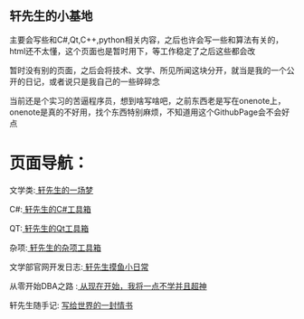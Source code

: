 ## 轩先生的小基地
主要会写些和C#,Qt,C++,python相关内容，之后也许会写一些和算法有关的，html还不太懂，这个页面也是暂时用下，等工作稳定了之后这些都会改

暂时没有别的页面，之后会将技术、文学、所见所闻这块分开，就当是我的一个公开的日记，或者说只是我自己的一些碎碎念

当前还是个实习的苦逼程序员，想到啥写啥吧，之前东西老是写在onenote上，onenote是真的不好用，找个东西特别麻烦，不知道用这个GithubPage会不会好点

# 页面导航：

  文学类:[ 轩先生的一场梦 ](./pages/Lecture.html)

  C#:[ 轩先生的C#工具箱 ](./pages/CSTech.html)
  
  QT:[ 轩先生的Qt工具箱 ](./pages/QtTech.html)
  
  杂项:[ 轩先生的杂项工具箱 ](./pages/AnythinTech.html)

  文学部官网开发日志:[ 轩先生摸鱼小日常 ](./pages/LcProcessing.html)

  从零开始DBA之路 :[ 从现在开始，我将一点不学并且超神 ](./pages/DataBase.html)

  轩先生随手记: [ 写给世界的一封情书 ](./pages/Daily.html)
